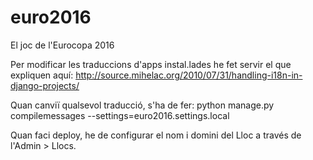 # euro2016
El joc de l'Eurocopa 2016

Per modificar les traduccions d'apps instal.lades he fet servir el que expliquen aquí: http://source.mihelac.org/2010/07/31/handling-i18n-in-django-projects/

Quan canviï qualsevol traducció, s'ha de fer:
python manage.py compilemessages --settings=euro2016.settings.local

Quan faci deploy, he de configurar el nom i domini del Lloc a través de l'Admin > Llocs.
